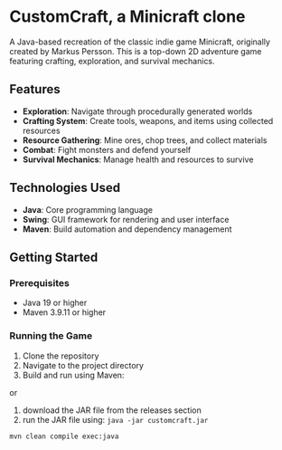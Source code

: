 # CustomCraft, a Minicraft clone

A Java-based recreation of the classic indie game Minicraft, originally created by Markus Persson. This is a top-down 2D
adventure game featuring crafting, exploration, and survival mechanics.

## Features

- **Exploration**: Navigate through procedurally generated worlds
- **Crafting System**: Create tools, weapons, and items using collected resources
- **Resource Gathering**: Mine ores, chop trees, and collect materials
- **Combat**: Fight monsters and defend yourself
- **Survival Mechanics**: Manage health and resources to survive

## Technologies Used

- **Java**: Core programming language
- **Swing**: GUI framework for rendering and user interface
- **Maven**: Build automation and dependency management

## Getting Started

### Prerequisites

- Java 19 or higher
- Maven 3.9.11 or higher

### Running the Game

1. Clone the repository
2. Navigate to the project directory
3. Build and run using Maven:

or

1. download the JAR file from the releases section
2. run the JAR file using: `java -jar customcraft.jar`

```bash
mvn clean compile exec:java